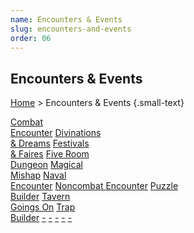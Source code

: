 ```yaml
---
name: Encounters & Events
slug: encounters-and-events
order: 06
---
```

## Encounters & Events
[Home](dm-operations-center) > Encounters & Events {.small-text}

<div id="menu-container">
    <a href="combat-encounter">Combat<br/> Encounter</a>
    <a href="divinations-and-dreams">Divinations<br/> & Dreams</a>
    <a href="festivals-and-faires">Festivals<br/> & Faires</a>
    <a href="five-room-dungeon">Five Room<br/> Dungeon</a>
    <a href="magical-mishap">Magical<br/> Mishap</a>
    <a href="naval-encounter">Naval<br/> Encounter</a>
    <a href="noncombat-encounter">Noncombat Encounter</a>
    <a href="puzzle-builder">Puzzle<br/> Builder</a>
    <a href="tavern-goings-on">Tavern<br/> Goings On</a>
    <a href="trap-builder">Trap<br/> Builder</a>
    <a href=".">-</a>
    <a href=".">-</a>
    <a href=".">-</a>
    <a href=".">-</a>
    <a href=".">-</a>
</div>